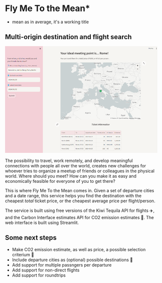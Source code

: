 # Fly Me To the Mean*
* mean as in average, it's a working title
## Multi-origin destination and flight search
![alt text](static/image.png)

The possibility to travel, work remotely, and develop meaningful connections with people all over the world, creates new challenges for whoever tries to organize a meetup of friends or colleagues in the physical world. Where should you meet? How can you make it as easy and economically feasible for everyone of you to get there?

This is where Fly Me To the Mean comes in. Given a set of departure cities and a date range, this service helps you find the destination with the cheapest *total* ticket price, or the cheapest average price per flight/person.

The service is built using free versions of the Kiwi Tequila API for flights ✈️, and the Carbon Interface estimates API for CO2 emission estimates 🍃. The web interface is built using Streamlit.

## Some next steps
- Make CO2 emission estimate, as well as price, a possible selection criterium 🍃
- Include departure cities as (optional) possible destinations 🍃
- Add support for multiple passngers per departure
- Add support for non-direct flights
- Add support for roundtrips